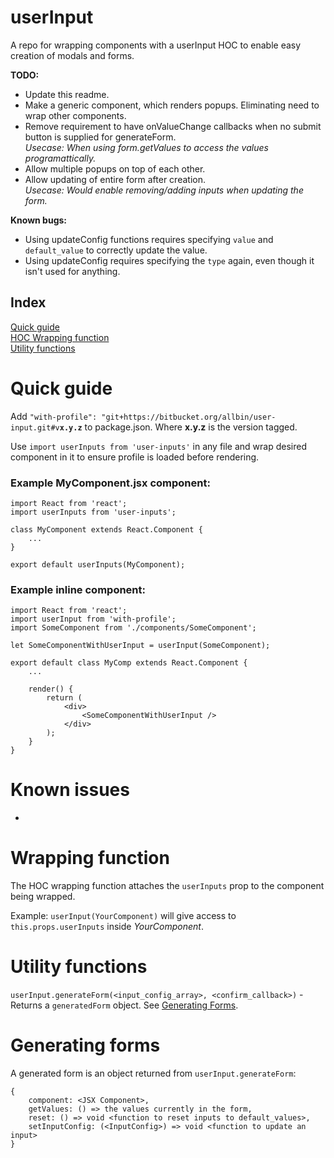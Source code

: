 # userInput
A repo for wrapping components with a userInput HOC to enable easy creation of modals and forms.

**TODO:**
- Update this readme.
- Make a generic <UserInputs /> component, which renders popups. Eliminating need to wrap other components.
- Remove requirement to have onValueChange callbacks when no submit button is supplied for generateForm.  
*Usecase: When using form.getValues to access the values programattically.*
- Allow multiple popups on top of each other.
- Allow updating of entire form after creation.  
*Usecase: Would enable removing/adding inputs when updating the form.*

**Known bugs:**
- Using updateConfig functions requires specifying `value` and `default_value` to correctly update the value.
- Using updateConfig requires specifying the `type` again, even though it isn't used for anything.

## Index
[Quick guide](#quick-guide)  
[HOC Wrapping function](#wrapping-function)  
[Utility functions](#utility-functions)  



# Quick guide
Add `"with-profile": "git+https://bitbucket.org/allbin/user-input.git#v`**`x.y.z`** to package.json. Where **x.y.z** is the version tagged.

Use `import userInputs from 'user-inputs'` in any file and wrap desired component in it to ensure profile is loaded before rendering.

### Example MyComponent.jsx component:
```
import React from 'react';
import userInputs from 'user-inputs';

class MyComponent extends React.Component {
    ...
}

export default userInputs(MyComponent);
```

### Example inline component:
```
import React from 'react';
import userInput from 'with-profile';
import SomeComponent from './components/SomeComponent';

let SomeComponentWithUserInput = userInput(SomeComponent);

export default class MyComp extends React.Component {
    ...

    render() {
        return (
            <div>
                <SomeComponentWithUserInput />
            </div>
        );
    }
}

```


# Known issues
- 



# Wrapping function
The HOC wrapping function attaches the `userInputs` prop to the component being wrapped.

Example: `userInput(YourComponent)` will give access to `this.props.userInputs` inside *YourComponent*.



# Utility functions

`userInput.generateForm(<input_config_array>, <confirm_callback>)` - Returns a `generatedForm` object. See [Generating Forms](#generating-forms).


# Generating forms
A generated form is an object returned from `userInput.generateForm`:
```
{
    component: <JSX Component>,
    getValues: () => the values currently in the form,
    reset: () => void <function to reset inputs to default_values>,
    setInputConfig: (<InputConfig>) => void <function to update an input>
}
```
